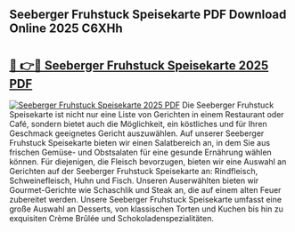 ## Seeberger Fruhstuck Speisekarte PDF Download Online 2025 C6XHh

# <h2><a href="http://gcebud5.nevu.top/?p=Seeberger+Fruhstuck+Speisekarte">🔗 👉🔴 Seeberger Fruhstuck Speisekarte 2025 PDF</a></h2>

[![Seeberger Fruhstuck Speisekarte 2025 PDF](https://i.imgur.com/dBaPXMq.png)](http://gcebud5.nevu.top/?p=Seeberger+Fruhstuck+Speisekarte)
Die Seeberger Fruhstuck Speisekarte ist nicht nur eine Liste von Gerichten in einem Restaurant oder Café, sondern bietet auch die Möglichkeit, ein köstliches und für Ihren Geschmack geeignetes Gericht auszuwählen. Auf unserer Seeberger Fruhstuck Speisekarte bieten wir einen Salatbereich an, in dem Sie aus frischen Gemüse- und Obstsalaten für eine gesunde Ernährung wählen können. Für diejenigen, die Fleisch bevorzugen, bieten wir eine Auswahl an Gerichten auf der Seeberger Fruhstuck Speisekarte an: Rindfleisch, Schweinefleisch, Huhn und Fisch. Unseren Auserwählten bieten wir Gourmet-Gerichte wie Schaschlik und Steak an, die auf einem alten Feuer zubereitet werden. Unsere Seeberger Fruhstuck Speisekarte umfasst eine große Auswahl an Desserts, von klassischen Torten und Kuchen bis hin zu exquisiten Crème Brûlée und Schokoladenspezialitäten.
